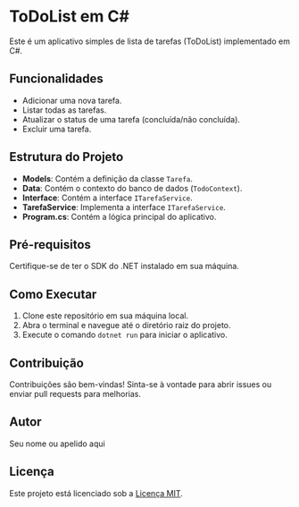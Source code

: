 # ToDoList em C#

Este é um aplicativo simples de lista de tarefas (ToDoList) implementado em C#.

## Funcionalidades

- Adicionar uma nova tarefa.
- Listar todas as tarefas.
- Atualizar o status de uma tarefa (concluída/não concluída).
- Excluir uma tarefa.

## Estrutura do Projeto

- **Models**: Contém a definição da classe `Tarefa`.
- **Data**: Contém o contexto do banco de dados (`TodoContext`).
- **Interface**: Contém a interface `ITarefaService`.
- **TarefaService**: Implementa a interface `ITarefaService`.
- **Program.cs**: Contém a lógica principal do aplicativo.

## Pré-requisitos

Certifique-se de ter o SDK do .NET instalado em sua máquina.

## Como Executar

1. Clone este repositório em sua máquina local.
2. Abra o terminal e navegue até o diretório raiz do projeto.
3. Execute o comando `dotnet run` para iniciar o aplicativo.

## Contribuição

Contribuições são bem-vindas! Sinta-se à vontade para abrir issues ou enviar pull requests para melhorias.

## Autor

Seu nome ou apelido aqui

## Licença

Este projeto está licenciado sob a [Licença MIT](LICENSE).
